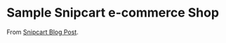 # Sample Snipcart e-commerce Shop

From [Snipcart Blog Post](https://snipcart.com/blog/hugo-tutorial-static-site?utm_source=Snipcart%20email%20subscribers&utm_campaign=e7ada3f161-mc-snip-september-21-content-hugo-cloudcannon&utm_medium=email&utm_term=0_3e16e05ea2-e7ada3f161-123132104).